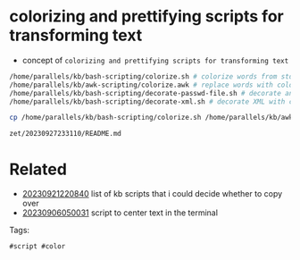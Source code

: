 # colorizing and prettifying scripts for transforming text

- concept of `colorizing and prettifying scripts for transforming text`

```bash
/home/parallels/kb/bash-scripting/colorize.sh # colorize words from stdin with regular expressions
/home/parallels/kb/awk-scripting/colorize.awk # replace words with colorized versions
/home/parallels/kb/bash-scripting/decorate-passwd-file.sh # decorate and colorize a passwd file piped from stdin
/home/parallels/kb/bash-scripting/decorate-xml.sh # decorate XML with colors for tags, attributes, and content

cp /home/parallels/kb/bash-scripting/colorize.sh /home/parallels/kb/awk-scripting/colorize.awk /home/parallels/kb/bash-scripting/decorate-passwd-file.sh /home/parallels/kb/bash-scripting/decorate-xml.sh .
```

` zet/20230927233110/README.md `

# Related

- [20230921220840](/zet/20230921220840/README.md) list of kb scripts that i could decide whether to copy over
- [20230906050031](/zet/20230906050031/README.md) script to center text in the terminal

Tags:

    #script #color
